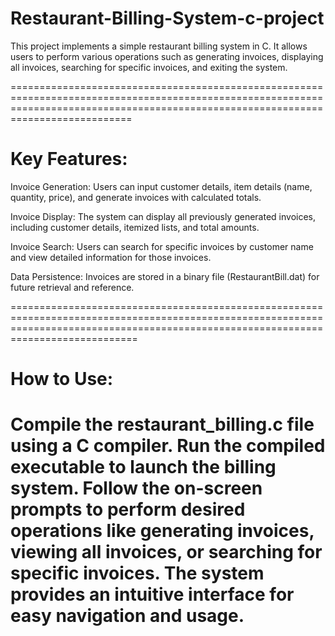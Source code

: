 # Restaurant-Billing-System-c-project
This project implements a simple restaurant billing system in C. It allows users to perform various operations such as generating invoices, displaying all invoices, searching for specific invoices, and exiting the system.

=======================================================================================================================================================================================

# Key Features:

Invoice Generation: Users can input customer details, item details (name, quantity, price), and generate invoices with calculated totals.

Invoice Display: The system can display all previously generated invoices, including customer details, itemized lists, and total amounts.

Invoice Search: Users can search for specific invoices by customer name and view detailed information for those invoices.

Data Persistence: Invoices are stored in a binary file (RestaurantBill.dat) for future retrieval and reference.

========================================================================================================================================================================================

# How to Use:

Compile the restaurant_billing.c file using a C compiler.
Run the compiled executable to launch the billing system.
Follow the on-screen prompts to perform desired operations like generating invoices, viewing all invoices, or searching for specific invoices.
The system provides an intuitive interface for easy navigation and usage.
========================================================================================================================================================================================
